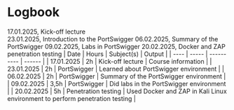 # Logbook
17.01.2025, Kick-off lecture  
23.01.2025, Introduction to the PortSwigger
06.02.2025, Summary of the PortSwigger
09.02.2025, Labs in PortSwigger
20.02.2025, Docker and ZAP penetration testing
| Date | Hours | Subject(s) | Output |
| ---- | ----- | ---------- | ------ |
| 17.01.2025 | 2h | Kick-off lecture | Course information |
| 23.01.2025 | 2h | PortSwigger | Learned about PortSwigger environment |
| 06.02.2025 | 2h | PortSwigger | Summary of the PortSwigger environment |
| 09.02.2025 | 3,5h | PortSwigger | Did labs in the PortSwigger environment |
| 20.02.2025 | 5h | Penetration testing | Used Docker and ZAP in Kali Linux environment to perform penetration testing |
